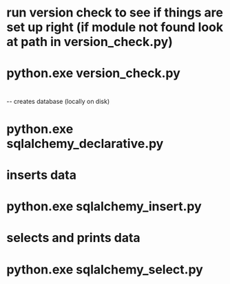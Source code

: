 # run version check to see if things are set up right (if module not found look at path in version_check.py)
#  python.exe version_check.py
# 
-- creates database (locally on disk)
# python.exe sqlalchemy_declarative.py
# 
# inserts data
# python.exe sqlalchemy_insert.py
# 
# 
# selects and prints data
# python.exe sqlalchemy_select.py
